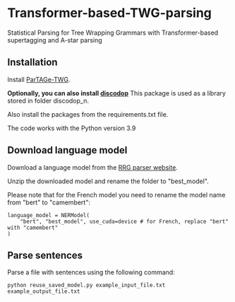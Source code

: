 # Transformer-based-TWG-parsing
Statistical Parsing for Tree Wrapping Grammars with Transformer-based supertagging and A-star parsing

## Installation

Install [ParTAGe-TWG](https://github.com/kawu/partage-twg).

__Optionally, you can also install [discodop](https://github.com/andreasvc/disco-dop)__ This package is used as a library stored in folder discodop_n. 

Also install the packages from the requirements.txt file. 

The code works with the Python version 3.9

## Download language model

Download a language model from the [RRG parser website](https://rrgparser.phil.hhu.de/parser/downloads).

Unzip the downloaded model and rename the folder to "best_model". 

Please note that for the French model you need to rename the model name from "bert" to "camembert":

```
language_model = NERModel(
    "bert", "best_model", use_cuda=device # for French, replace "bert" with "camembert"
)
```

## Parse sentences

Parse a file with sentences using the following command:

```
python reuse_saved_model.py example_input_file.txt example_output_file.txt
```